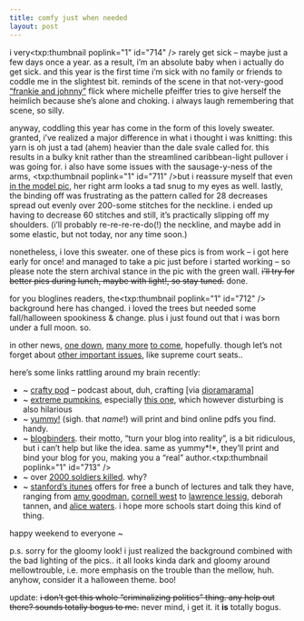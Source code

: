 ```yaml
---
title: comfy just when needed
layout: post
---
```


i very<span class="pic"><txp:thumbnail poplink="1" id="714" /></span> rarely get sick &#8211; maybe just a few days once a year. as a result, i&#8217;m an absolute baby when i actually do get sick. and this year is the first time i&#8217;m sick with no family or friends to coddle me in the slightest bit. reminds of the scene in that not-very-good [&#8220;frankie and johnny&#8221;][1] flick where michelle pfeiffer tries to give herself the heimlich because she&#8217;s alone and choking. i always laugh remembering that scene, so silly.

anyway, coddling this year has come in the form of this lovely sweater. granted, i&#8217;ve realized a major difference in what i thought i was knitting: this yarn is oh just a tad (ahem) heavier than the dale svale called for. this results in a bulky knit rather than the streamlined caribbean-light pullover i was going for. i also have some issues with the sausage-y-ness of the arms, <span class="pic"><txp:thumbnail poplink="1" id="711" /></span>but i reassure myself that even [in the model pic][2], her right arm looks a tad snug to my eyes as well. lastly, the binding off was frustrating as the pattern called for 28 decreases spread out evenly over 200-some stitches for the neckline. i ended up having to decrease 60 stitches and still, it&#8217;s practically slipping off my shoulders. (i&#8217;ll probably re-re-re-re-do(!) the neckline, and maybe add in some elastic, but not today, nor any time soon.) 

nonetheless, i love this sweater. one of these pics is from work &#8211; i got here early for once! and managed to take a pic just before i started working &#8211; so please note the stern archival stance in the pic with the green wall. <strike>i&#8217;ll try for better pics during lunch, maybe with light!, so stay tuned.</strike> done.

for you bloglines readers, the<span class="pic"><txp:thumbnail poplink="1" id="712" /></span> background here has changed. i loved the trees but needed some fall/halloween spookiness & change. plus i just found out that i was born under a full moon. so. 

in other news, [one down][3], [many more][4] [to come][5], hopefully. though let&#8217;s not forget about [other important issues][6], like supreme court seats..

here&#8217;s some links rattling around my brain recently:

  * ~ [crafty pod][7] &#8211; podcast about, duh, crafting [via [dioramarama][8]]
  * ~ [extreme pumpkins][9], especially [this one][10], which however disturbing is also hilarious
  * ~ [yummy!][11] (sigh. that *name*!) will print and bind online pdfs you find. handy.
  * ~ [blogbinders][12]. their motto, &#8220;turn your blog into reality&#8221;, is a bit ridiculous, but i can&#8217;t help but like the idea. same as yummy*!*, they&#8217;ll print and bind your blog for you, making you a &#8220;real&#8221; author.<span class="pic"><txp:thumbnail poplink="1" id="713" /></span>
  * ~ over [2000 soldiers killed][13]. why?
  * ~ [stanford&#8217;s itunes][14] offers for free a bunch of lectures and talk they have, ranging from [amy goodman][15], [cornell west][16] to [lawrence lessig][17], deborah tannen, and [alice waters][18]. i hope more schools start doing this kind of thing. 

happy weekend to everyone ~ 

p.s. sorry for the gloomy look! i just realized the background combined with the bad lighting of the pics.. it all looks kinda dark and gloomy around mellowtrouble, i.e. more emphasis on the trouble than the mellow, huh. anyhow, consider it a halloween theme. boo!

update: <strike>i don&#8217;t get this whole &#8220;criminalizing politics&#8221; thing. any help out there? sounds totally bogus to me.</strike> never mind, i get it. it **is** totally bogus.

 [1]: http://www.imdb.com/title/tt0101912/
 [2]: http://www.royalyarns.com/ptrn/VOG/VK-SS-2005/B-11.html
 [3]: http://www.crooksandliars.com/2005/10/28.html#a5597
 [4]: http://michaelmoore.com/words/index.php?id=4695
 [5]: http://www.usdoj.gov/usao/iln/osc/
 [6]: http://www.democracynow.org/article.pl?sid=05/10/28/1435246
 [7]: http://craftypod.blogspot.com/
 [8]: http://www.dioramarama.com/kmel/archives/2005/09/i_like_podcasts.html
 [9]: http://www.extremepumpkins.com/index.html
 [10]: http://www.extremepumpkins.com/drowinbagcre.html
 [11]: http://yummy.printfu.org/
 [12]: http://www.blogbinders.com/
 [13]: http://www.ajc.com/opinion/content/shared-blogs/ajc/luckovich/entries/2005/10/26/the_2000_americ.html
 [14]: http://itunes.stanford.edu/
 [15]: http://democracynow.org
 [16]: http://www.cornelwest.com/
 [17]: http://www.lessig.org/blog/
 [18]: http://www.chezpanisse.com/alice.html